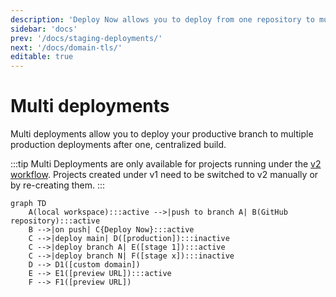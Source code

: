 ```yaml
---
description: 'Deploy Now allows you to deploy from one repository to multiple web spaces. This eases central management of multiple, customized instances.'
sidebar: 'docs'
prev: '/docs/staging-deployments/'
next: '/docs/domain-tls/'
editable: true
---
```


# Multi deployments
  
Multi deployments allow you to deploy your productive branch to multiple production deployments after one, centralized build. 

:::tip
Multi Deployments are only available for projects running under the [v2 workflow](/docs/git-integration/#v2-projects-created-from-112022). Projects created under v1 need to be switched to v2 manually or by re-creating them. 
:::

~~~mermaid
graph TD
    A(local workspace):::active -->|push to branch A| B(GitHub repository):::active
    B -->|on push| C{Deploy Now}:::active
    C -->|deploy main| D([production]):::inactive
    C -->|deploy branch A| E([stage 1]):::active
    C -->|deploy branch N| F([stage x]):::inactive
    D --> D1([custom domain])
    E --> E1([preview URL]):::active
    F --> F1([preview URL])
~~~


